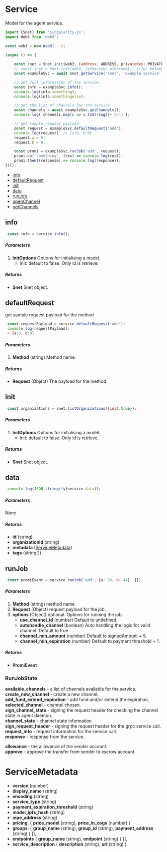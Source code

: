 # Service

Model for the agent service. 

``` javascript
import {Snet} from 'singularity-js';
import Web3 from 'web3';

const web3 = new Web3(...);

(async () => {
    
    const snet = Snet.init(web3, {address: ADDRESS, privateKey: PRIVATE_KEY}); //for using private key
    // const snet = Snet.init(web3, {ethereum: ethereum}); //for metamusk
    const exampleSvc = await snet.getService('snet', 'example-service');

    // get full information of the service.
    const info = exampleSvc.info();
    console.log(info.something);
    console.log(info.somethingelse);

    // get the list of channels for the service
    const channels = await exampleSvc.getChannels();
    console.log( channels.map(c => c.toString()+'\n') );

    // get sample request payload
    const request = exampleSvc.defaultRequest('add');
    console.log(request)  // {a:0, b:0}
    request.a = 5;
    request.b = 9;

    const promi = exampleSvc.runJob('add', request);
    promi.on('something', (res) => console.log(res));
    promi.then((response) => console.log(response));
})();

```

*   [info](#info)
*   [defaultRequest](#defaultRequest)
*   [init](#init)
*   [data](#data)
*   [runJob](#runJob)
*   [openChannel](#openChannel)
*   [getChannels](#getChannels)



## info
``` javascript
 const info = service.info();
```
##### Parameters
1. __InitOptions__ Options for initialising a model.
    * init: default to false. Only id is retrieve.
##### Returns
- __Snet__ Snet object.


## defaultRequest
get sample request payload for the method
``` javascript
 const requestPayload = service.defaultRequest('add');
 console.log(requestPayload);
 > {a:0, b:0}
```
##### Parameters
1. __Method__ (string) Method name.
##### Returns
- __Request__ (Object) The payload for the method


## init
``` javascript
 const organizations = snet.listOrganizations({init:true});
```
##### Parameters
1. __InitOptions__ Options for initialising a model.
    * init: default to false. Only id is retrieve.
##### Returns
- __Snet__ Snet object.


## data
``` javascript
 console.log(JSON.stringify(service.data));
```
##### Parameters
None
##### Returns
- __id__ (string)
- __organizationId__ (string)
- __metadata__ ([ServiceMetadata](#service-metadata))
- __tags__ (string[])


## runJob
``` javascript
 const promiEvent = service.runJob('add', {a: 33, b: 44}, {});
```
##### Parameters
1. __Method__ (string) method name.
2. __Request__ (Object) request payload for the job. 
3. __options__ (Object) optional. Options for running the job.
    * __use_channel_id__ (number) Default to undefined.
    * __autohandle_channel__ (boolean) Auto handling the logic for valid channel. Default to true.
    * __channel_min_amount__ (number) Default to signedAmount + 5.
    * __channel_min_expiration__ (number) Default to payment threshold + 1.
##### Returns
- __PromiEvent__ 

### RunJobState
__available_channels__ - a list of channels available for the service.  
__create_new_channel__ - create a new channel.  
__add_fund_extend_expiration__ - add fund and/or extend  the expiration.  
__selected_channel__ - channel chosen.  
__sign_channel_state__ - signing the request header for checking the channel state in agent daemon.  
__channel_state__ - channel state information  
__sign_request_header__ - signing the request header for the grpc service call.  
__request_info__ - request information for the service call.  
__response__ - response from the service.  

__allowance__ - the allowance of the sender account.  
__approve__ - approve the transfer from sender to escrow account.


# ServiceMetadata

- __version__ (number)
- __display_name__ (string)
- __encoding__ (string)
- __service_type__ (string)
- __payment_expiration_threshold__ (string)
- __model_ipfs_hash__ (string)
- __mpe_address__ (string)
- __pricing__: { __price_model__ (string), __price_in_cogs__ (number) }
- __groups__: { __group_name__ (string), __group_id__ (string), __payment_address__ (string) } [],
- __endpoints__ { __group_name__ (string), __endpoint__ (string) } [],
- __service_description__ { __description__ (string), __url__ (string) }

